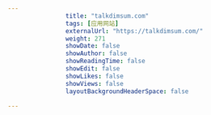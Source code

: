 ---
                title: "talkdimsum.com"
                tags: [应用网站]
                externalUrl: "https://talkdimsum.com/"
                weight: 271
                showDate: false
                showAuthor: false
                showReadingTime: false
                showEdit: false
                showLikes: false
                showViews: false
                layoutBackgroundHeaderSpace: false
                ---

